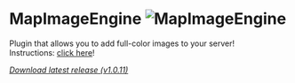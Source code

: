 # MapImageEngine ![MapImageEngine](https://poggit.pmmp.io/ci.badge/FaigerSYS/MapImageEngine/MapImageEngine)

Plugin that allows you to add full-color images to your server!</br>
Instructions: [click here](https://github.com/FaigerSYS/MapImageEngine/tree/master/MapImageEngine/source/resources/instructions)!

_[Download latest release (v1.0.11)](https://raw.githubusercontent.com/FaigerSYS/MapImageEngine/master/MapImageEngine/releases/MapImageEngine_v1.0.11.phar)_
